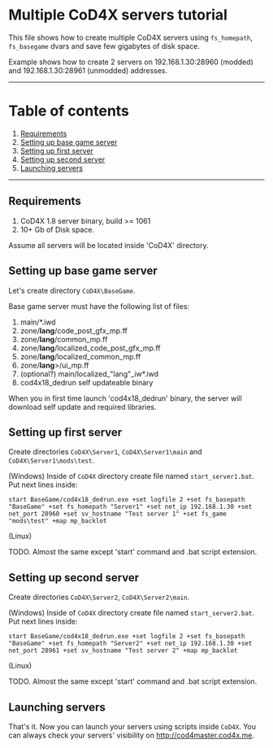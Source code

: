 # Multiple CoD4X servers tutorial

This file shows how to create multiple CoD4X servers using `fs_homepath`, `fs_basegame` dvars and save few gigabytes of disk space.

Example shows how to create 2 servers on 192.168.1.30:28960 (modded) and 192.168.1.30:28961 (unmodded) addresses.

---

# Table of contents

1. [Requirements](#requirements)
2. [Setting up base game server](#setting-up-base-game-server)
3. [Setting up first server](#setting-up-first-server)
4. [Setting up second server](#setting-up-second-server)
5. [Launching servers](#launching-servers)

---

## Requirements

1. CoD4X 1.8 server binary, build >= 1061
2. 10+ Gb of Disk space.

Assume all servers will be located inside 'CoD4X' directory.

## Setting up base game server

Let's create directory `CoD4X\BaseGame`.

Base game server must have the following list of files:

1. main/*.iwd
2. zone/__lang__/code_post_gfx_mp.ff
3. zone/__lang__/common_mp.ff
4. zone/__lang__/localized_code_post_gfx_mp.ff
5. zone/__lang__/localized_common_mp.ff
4. zone/__lang__>/ui_mp.ff
5. (optional?) main/localized_"lang"_iw*.iwd
6. cod4x18_dedrun self updateable binary

When you in first time launch 'cod4x18_dedrun' binary, the server will download self update and required libraries.

## Setting up first server

Create directories `CoD4X\Server1`, `CoD4X\Server1\main` and `CoD4X\Server1\mods\test`.

(Windows)
Inside of `CoD4X` directory create file named `start_server1.bat`. Put next lines inside:

```
start BaseGame/cod4x18_dedrun.exe +set logfile 2 +set fs_basepath "BaseGame" +set fs_homepath "Server1" +set net_ip 192.168.1.30 +set net_port 28960 +set sv_hostname "Test server 1" +set fs_game "mods\test" +map mp_backlot
```

(Linux)

TODO. Almost the same except 'start' command and .bat script extension.

## Setting up second server

Create directories `CoD4X\Server2`, `CoD4X\Server2\main`.

(Windows)
Inside of `CoD4X` directory create file named `start_server2.bat`. Put next lines inside:

```
start BaseGame/cod4x18_dedrun.exe +set logfile 2 +set fs_basepath "BaseGame" +set fs_homepath "Server2" +set net_ip 192.168.1.30 +set net_port 28961 +set sv_hostname "Test server 2" +map mp_backlot
```

(Linux)

TODO. Almost the same except 'start' command and .bat script extension.

## Launching servers

That's it. Now you can launch your servers using scripts inside `CoD4X`. You can always check your servers' visibility on http://cod4master.cod4x.me.
